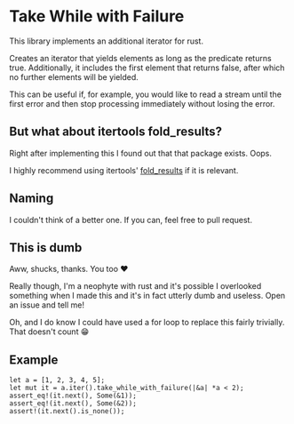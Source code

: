 # Take While with Failure

This library implements an additional iterator for rust.

Creates an iterator that yields elements as long as the predicate returns true.
Additionally, it includes the first element that returns false, after which no further
elements will be yielded.

This can be useful if, for example, you would like to read a stream until the first error
and then stop processing immediately without losing the error.

## But what about itertools fold\_results?

Right after implementing this I found out that that package exists. Oops.

I highly recommend using itertools'
[fold\_results](https://bluss.github.io/rust-itertools/doc/itertools/trait.Itertools.html#method.fold_results)
if it is relevant.

## Naming

I couldn't think of a better one. If you can, feel free to pull request.

## This is dumb

Aww, shucks, thanks. You too :heart:

Really though, I'm a neophyte with rust and it's possible I overlooked something when I made this and it's in fact utterly dumb and useless. Open an issue and tell me!

Oh, and I do know I could have used a for loop to replace this fairly trivially. That doesn't count :grin:

## Example

```
let a = [1, 2, 3, 4, 5];
let mut it = a.iter().take_while_with_failure(|&a| *a < 2);
assert_eq!(it.next(), Some(&1));
assert_eq!(it.next(), Some(&2));
assert!(it.next().is_none());
```
